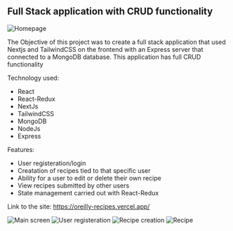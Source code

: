## Full Stack application with CRUD functionality 

![Homepage](https://res.cloudinary.com/dd2duttda/image/upload/v1655107144/Screenshot_2022-06-13_at_11.24.51_wlychu.png "Optional title")

The Objective of this project was to create a full stack application that used Nextjs and TailwindCSS on the frontend with an Express server that connected to a MongoDB database. This application has full CRUD functionality

Technology used:
- React
- React-Redux
- NextJs
- TailwindCSS
- MongoDB
- NodeJs
- Express

Features:
- User registeration/login
- Creatation of recipes tied to that specific user
- Ability for a user to edit or delete their own recipe
- View recipes submitted by other users
- State management carried out with React-Redux

Link to the site: https://oreilly-recipes.vercel.app/

![Main screen](https://res.cloudinary.com/dd2duttda/image/upload/v1655105200/Screenshot_2022-06-13_at_11.25.12_jhcc8o.png)
![User registeration](https://res.cloudinary.com/dd2duttda/image/upload/v1655108394/Screenshot_2022-06-13_at_12.19.39_ihayqf.png)
![Recipe creation](https://res.cloudinary.com/dd2duttda/image/upload/v1655107504/Screenshot_2022-06-13_at_12.04.15_dvesac.png)
![Recipe](https://res.cloudinary.com/dd2duttda/image/upload/v1655107504/Screenshot_2022-06-13_at_12.03.59_sllhmr.png)
